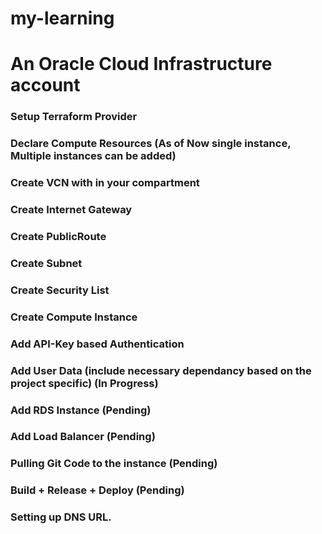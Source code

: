 # my-learning

# An Oracle Cloud Infrastructure account

### Setup Terraform Provider

### Declare Compute Resources (As of Now single instance, Multiple instances can be added)


### Create VCN with in your compartment


### Create Internet Gateway


### Create PublicRoute


### Create Subnet


### Create Security List


### Create Compute Instance


### Add API-Key based Authentication


### Add User Data (include necessary dependancy based on the project specific) (In Progress)


### Add RDS Instance (Pending)


### Add Load Balancer (Pending)


### Pulling Git Code to the instance (Pending)


### Build + Release + Deploy (Pending)


### Setting up DNS URL.
